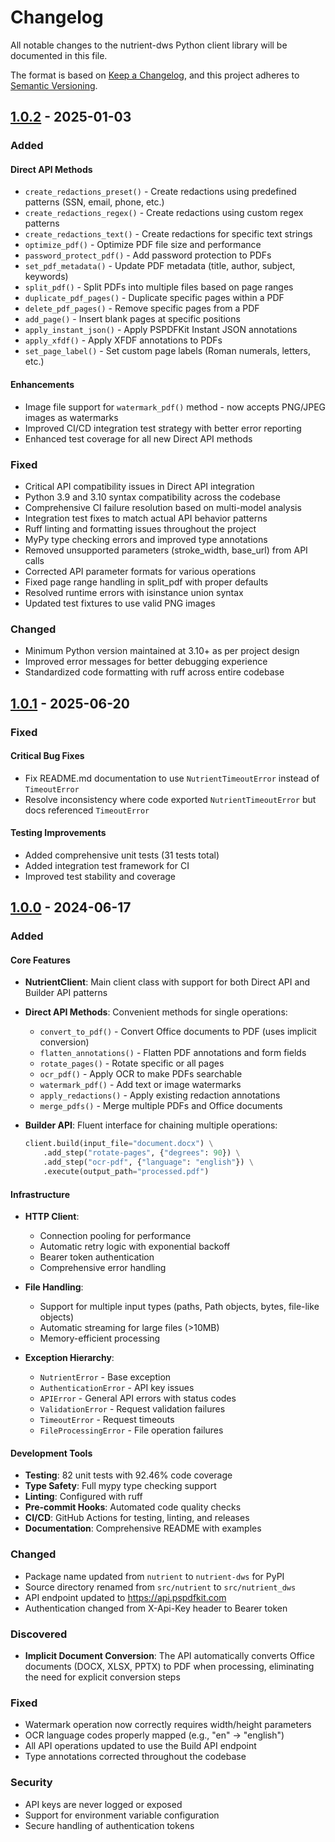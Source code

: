 # Changelog

All notable changes to the nutrient-dws Python client library will be documented in this file.

The format is based on [Keep a Changelog](https://keepachangelog.com/en/1.0.0/),
and this project adheres to [Semantic Versioning](https://semver.org/spec/v2.0.0.html).

## [1.0.2] - 2025-01-03

### Added

#### Direct API Methods
- `create_redactions_preset()` - Create redactions using predefined patterns (SSN, email, phone, etc.)
- `create_redactions_regex()` - Create redactions using custom regex patterns
- `create_redactions_text()` - Create redactions for specific text strings
- `optimize_pdf()` - Optimize PDF file size and performance
- `password_protect_pdf()` - Add password protection to PDFs
- `set_pdf_metadata()` - Update PDF metadata (title, author, subject, keywords)
- `split_pdf()` - Split PDFs into multiple files based on page ranges
- `duplicate_pdf_pages()` - Duplicate specific pages within a PDF
- `delete_pdf_pages()` - Remove specific pages from a PDF
- `add_page()` - Insert blank pages at specific positions
- `apply_instant_json()` - Apply PSPDFKit Instant JSON annotations
- `apply_xfdf()` - Apply XFDF annotations to PDFs
- `set_page_label()` - Set custom page labels (Roman numerals, letters, etc.)

#### Enhancements
- Image file support for `watermark_pdf()` method - now accepts PNG/JPEG images as watermarks
- Improved CI/CD integration test strategy with better error reporting
- Enhanced test coverage for all new Direct API methods

### Fixed
- Critical API compatibility issues in Direct API integration
- Python 3.9 and 3.10 syntax compatibility across the codebase
- Comprehensive CI failure resolution based on multi-model analysis
- Integration test fixes to match actual API behavior patterns
- Ruff linting and formatting issues throughout the project
- MyPy type checking errors and improved type annotations
- Removed unsupported parameters (stroke_width, base_url) from API calls
- Corrected API parameter formats for various operations
- Fixed page range handling in split_pdf with proper defaults
- Resolved runtime errors with isinstance union syntax
- Updated test fixtures to use valid PNG images

### Changed
- Minimum Python version maintained at 3.10+ as per project design
- Improved error messages for better debugging experience
- Standardized code formatting with ruff across entire codebase

## [1.0.1] - 2025-06-20

### Fixed

#### Critical Bug Fixes
- Fix README.md documentation to use `NutrientTimeoutError` instead of `TimeoutError`
- Resolve inconsistency where code exported `NutrientTimeoutError` but docs referenced `TimeoutError`

#### Testing Improvements
- Added comprehensive unit tests (31 tests total)
- Added integration test framework for CI
- Improved test stability and coverage

## [1.0.0] - 2024-06-17

### Added

#### Core Features
- **NutrientClient**: Main client class with support for both Direct API and Builder API patterns
- **Direct API Methods**: Convenient methods for single operations:
  - `convert_to_pdf()` - Convert Office documents to PDF (uses implicit conversion)
  - `flatten_annotations()` - Flatten PDF annotations and form fields
  - `rotate_pages()` - Rotate specific or all pages
  - `ocr_pdf()` - Apply OCR to make PDFs searchable
  - `watermark_pdf()` - Add text or image watermarks
  - `apply_redactions()` - Apply existing redaction annotations
  - `merge_pdfs()` - Merge multiple PDFs and Office documents

- **Builder API**: Fluent interface for chaining multiple operations:
  ```python
  client.build(input_file="document.docx") \
      .add_step("rotate-pages", {"degrees": 90}) \
      .add_step("ocr-pdf", {"language": "english"}) \
      .execute(output_path="processed.pdf")
  ```

#### Infrastructure
- **HTTP Client**: 
  - Connection pooling for performance
  - Automatic retry logic with exponential backoff
  - Bearer token authentication
  - Comprehensive error handling

- **File Handling**:
  - Support for multiple input types (paths, Path objects, bytes, file-like objects)
  - Automatic streaming for large files (>10MB)
  - Memory-efficient processing

- **Exception Hierarchy**:
  - `NutrientError` - Base exception
  - `AuthenticationError` - API key issues
  - `APIError` - General API errors with status codes
  - `ValidationError` - Request validation failures
  - `TimeoutError` - Request timeouts
  - `FileProcessingError` - File operation failures

#### Development Tools
- **Testing**: 82 unit tests with 92.46% code coverage
- **Type Safety**: Full mypy type checking support
- **Linting**: Configured with ruff
- **Pre-commit Hooks**: Automated code quality checks
- **CI/CD**: GitHub Actions for testing, linting, and releases
- **Documentation**: Comprehensive README with examples

### Changed
- Package name updated from `nutrient` to `nutrient-dws` for PyPI
- Source directory renamed from `src/nutrient` to `src/nutrient_dws`
- API endpoint updated to https://api.pspdfkit.com
- Authentication changed from X-Api-Key header to Bearer token

### Discovered
- **Implicit Document Conversion**: The API automatically converts Office documents (DOCX, XLSX, PPTX) to PDF when processing, eliminating the need for explicit conversion steps

### Fixed
- Watermark operation now correctly requires width/height parameters
- OCR language codes properly mapped (e.g., "en" → "english")
- All API operations updated to use the Build API endpoint
- Type annotations corrected throughout the codebase

### Security
- API keys are never logged or exposed
- Support for environment variable configuration
- Secure handling of authentication tokens

[1.0.2]: https://github.com/PSPDFKit/nutrient-dws-client-python/releases/tag/v1.0.2
[1.0.1]: https://github.com/PSPDFKit/nutrient-dws-client-python/releases/tag/v1.0.1
[1.0.0]: https://github.com/PSPDFKit/nutrient-dws-client-python/releases/tag/v1.0.0